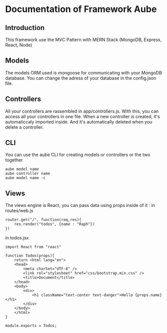 # Documentation of Framework Aube
## Introduction

This framework use the MVC Pattern with MERN Stack (MongoDB, Express, React, Node)

## Models

The models ORM used is mongoose for communicating with your MongoDB database. You can change the adress of your database in the config.json file.

## Controllers

All your controllers are rassembled in app/controllers.js. With this, you can access all your controllers in one file. When a new controller is created, it's automaticcaly imported inside. And it's automatically deleted when you delete a controller.

## CLI

You can use the aube CLI for creating models or controllers or the two together
```
aube model name
aube controller name
aube model name -c
```

## Views

The views engine is React, you can pass data using props inside of it :
in routes/web.js
```JS
router.get("/", function(req,res){
    res.render("todos", {name : "Raph"})
})
```
in todos.jsx
```JSX
import React from "react"

function Todos(props){
    return <html lang="en">
    <head>
        <meta charSet="UTF-8" />
        <link rel="stylesheet" href="css/bootstrap.min.css" />
        <title>Document</title>
    </head>
    <body>
        <div>
            <h1 className="text-center text-danger">Hello {props.name}</h1>
        </div>
    </body>
    </html>
}

module.exports = Todos;
```
